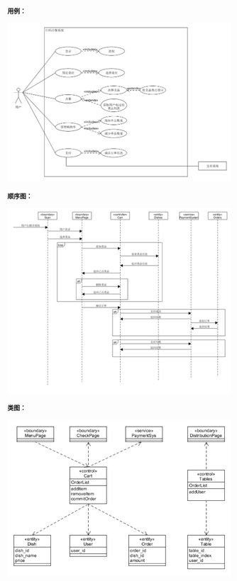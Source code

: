 #### 用例：

![](assets/images/ECB/final_proj_use_case.png)


#### 顺序图：

![](assets/images/ECB/final_proj_sequential_graph.png)

#### 类图：

![](assets/images/ECB/final_proj_class_graph.png)